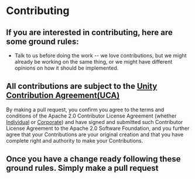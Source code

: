 # Contributing

## If you are interested in contributing, here are some ground rules:
* Talk to us before doing the work -- we love contributions, but we might already be working on the same thing, or we might have different opinions on how it should be implemented.


## All contributions are subject to the [Unity Contribution Agreement(UCA)](https://unity3d.com/legal/licenses/Unity_Contribution_Agreement)
By making a pull request, you confirm you agree to the terms and conditions of 
the Apache 2.0 Contributor License Agreement
(whether [Individual](https://www.apache.org/licenses/icla.pdf) or [Corporate](https://www.apache.org/licenses/cla-corporate.txt))
and have signed and submitted such Contributor License Agreement to
the Apache 2.0 Software Foundation, and you further agree that your Contributions
are your original creation and that you have complete right and authority 
to make your Contributions.

## Once you have a change ready following these ground rules. Simply make a pull request

